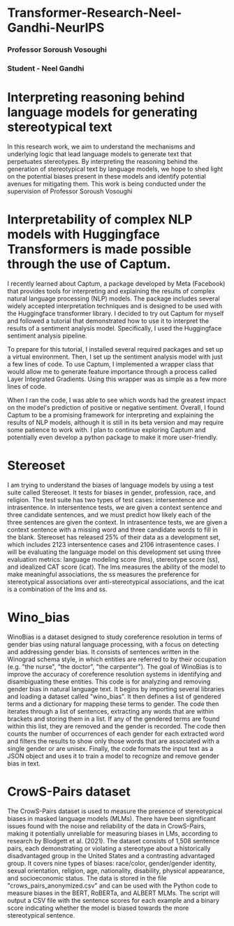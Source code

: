 # Transformer-Research-Neel-Gandhi-NeurIPS

### Professor Soroush Vosoughi
### Student - Neel Gandhi 



# **Interpreting reasoning behind language models for generating stereotypical text**

In this research work, we aim to understand the mechanisms and underlying logic that lead language models to generate text that perpetuates stereotypes. By interpreting the reasoning behind the generation of stereotypical text by language models, we hope to shed light on the potential biases present in these models and identify potential avenues for mitigating them. This work is being conducted under the supervision of Professor Soroush Vosoughi

# Interpretability of complex NLP models with Huggingface Transformers is made possible through the use of Captum.

I recently learned about Captum, a package developed by Meta (Facebook) that provides tools for interpreting and explaining the results of complex natural language processing (NLP) models. The package includes several widely accepted interpretation techniques and is designed to be used with the Huggingface transformer library. I decided to try out Captum for myself and followed a tutorial that demonstrated how to use it to interpret the results of a sentiment analysis model. Specifically, I used the Huggingface sentiment analysis pipeline.

To prepare for this tutorial, I installed several required packages and set up a virtual environment. Then, I set up the sentiment analysis model with just a few lines of code. To use Captum, I implemented a wrapper class that would allow me to generate feature importance through a process called Layer Integrated Gradients. Using this wrapper was as simple as a few more lines of code.

When I ran the code, I was able to see which words had the greatest impact on the model's prediction of positive or negative sentiment. Overall, I found Captum to be a promising framework for interpreting and explaining the results of NLP models, although it is still in its beta version and may require some patience to work with. I plan to continue exploring Captum and potentially even develop a python package to make it more user-friendly.

# Stereoset
I am trying to understand the biases of language models by using a test suite called Stereoset. It tests for biases in gender, profession, race, and religion. The test suite has two types of test cases: intersentence and intrasentence. In intersentence tests, we are given a context sentence and three candidate sentences, and we must predict how likely each of the three sentences are given the context. In intrasentence tests, we are given a context sentence with a missing word and three candidate words to fill in the blank. Stereoset has released 25% of their data as a development set, which includes 2123 intersentence cases and 2106 intrasentence cases. I will be evaluating the language model on this development set using three evaluation metrics: language modeling score (lms), stereotype score (ss), and idealized CAT score (icat). The lms measures the ability of the model to make meaningful associations, the ss measures the preference for stereotypical associations over anti-stereotypical associations, and the icat is a combination of the lms and ss.

# Wino_bias
WinoBias is a dataset designed to study coreference resolution in terms of gender bias using natural language processing, with a focus on detecting and addressing gender bias. It consists of sentences written in the Winograd schema style, in which entities are referred to by their occupation (e.g. "the nurse", "the doctor", "the carpenter"). The goal of WinoBias is to improve the accuracy of coreference resolution systems in identifying and disambiguating these entities.
This code is for analyzing and removing gender bias in natural language text. It begins by importing several libraries and loading a dataset called "wino_bias". It then defines a list of gendered terms and a dictionary for mapping these terms to gender. The code then iterates through a list of sentences, extracting any words that are within brackets and storing them in a list. If any of the gendered terms are found within this list, they are removed and the gender is recorded. The code then counts the number of occurrences of each gender for each extracted word and filters the results to show only those words that are associated with a single gender or are unisex. Finally, the code formats the input text as a JSON object and uses it to train a model to recognize and remove gender bias in text.


# CrowS-Pairs dataset
The CrowS-Pairs dataset is used to measure the presence of stereotypical biases in masked language models (MLMs). There have been significant issues found with the noise and reliability of the data in CrowS-Pairs, making it potentially unreliable for measuring biases in LMs, according to research by Blodgett et al. (2021). The dataset consists of 1,508 sentence pairs, each demonstrating or violating a stereotype about a historically disadvantaged group in the United States and a contrasting advantaged group. It covers nine types of biases: race/color, gender/gender identity, sexual orientation, religion, age, nationality, disability, physical appearance, and socioeconomic status. The data is stored in the file "crows_pairs_anonymized.csv" and can be used with the Python code to measure biases in the BERT, RoBERTa, and ALBERT MLMs. The script will output a CSV file with the sentence scores for each example and a binary score indicating whether the model is biased towards the more stereotypical sentence.




